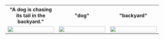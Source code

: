 
<table width="100%">
  <tr>
    <th width="33%">"A dog is chasing its tail in the backyard."</th>
    <th width="33%">"dog"</th>
    <th width="33%">"backyard"</th>
  </tr>
  <tr>
    <td><img src="./assets/demo.gif" width="100%"></td>
    <td><img src="./assets/dog.gif" width="100%"></td>
    <td><img src="./assets/backyard.gif" width="100%"></td>
  </tr>
</table>
